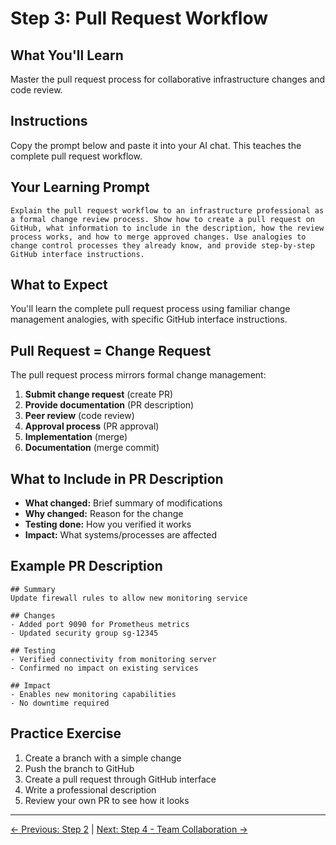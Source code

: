 # Step 3: Pull Request Workflow

## What You'll Learn
Master the pull request process for collaborative infrastructure changes and code review.

## Instructions
Copy the prompt below and paste it into your AI chat. This teaches the complete pull request workflow.

## Your Learning Prompt

```
Explain the pull request workflow to an infrastructure professional as a formal change review process. Show how to create a pull request on GitHub, what information to include in the description, how the review process works, and how to merge approved changes. Use analogies to change control processes they already know, and provide step-by-step GitHub interface instructions.
```

## What to Expect
You'll learn the complete pull request process using familiar change management analogies, with specific GitHub interface instructions.

## Pull Request = Change Request
The pull request process mirrors formal change management:
1. **Submit change request** (create PR)
2. **Provide documentation** (PR description)
3. **Peer review** (code review)
4. **Approval process** (PR approval)
5. **Implementation** (merge)
6. **Documentation** (merge commit)

## What to Include in PR Description
- **What changed:** Brief summary of modifications
- **Why changed:** Reason for the change
- **Testing done:** How you verified it works
- **Impact:** What systems/processes are affected

## Example PR Description
```
## Summary
Update firewall rules to allow new monitoring service

## Changes
- Added port 9090 for Prometheus metrics
- Updated security group sg-12345

## Testing
- Verified connectivity from monitoring server
- Confirmed no impact on existing services

## Impact
- Enables new monitoring capabilities
- No downtime required
```

## Practice Exercise
1. Create a branch with a simple change
2. Push the branch to GitHub
3. Create a pull request through GitHub interface
4. Write a professional description
5. Review your own PR to see how it looks

---
[← Previous: Step 2](./step-2-creating-branches.md) | [Next: Step 4 - Team Collaboration →](./step-4-team-collaboration.md)
